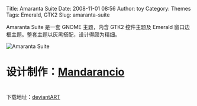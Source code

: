 Title: Amaranta Suite
Date: 2008-11-01 08:56
Author: toy
Category: Themes
Tags: Emerald, GTK2
Slug: amaranta-suite

Amaranta Suite 是一套 GNOME 主题，内含 GTK2 控件主题及 Emerald
窗口边框主题。整套主题以灰黑搭配，设计得颇为精细。

![Amaranta Suite](http://i.linuxtoy.org/i/2008/10/amaranta.png%20%20)

# 设计制作：[Mandarancio](http://mandarancio.deviantart.com/)  
#
下载地址：[deviantART](http://mandarancio.deviantart.com/art/Amaranta-Suite-102249836)
